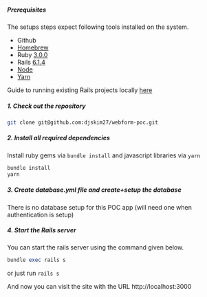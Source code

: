 ##### Prerequisites

The setups steps expect following tools installed on the system.

- Github
- [Homebrew](https://treehouse.github.io/installation-guides/mac/homebrew)
- Ruby [3.0.0](https://mac.install.guide/ruby/index.html)
- Rails [6.1.4](https://learn-rails.com/install-rails-mac/index.html)
- [Node](https://treehouse.github.io/installation-guides/mac/node-mac.html)
- [Yarn](https://classic.yarnpkg.com/lang/en/docs/install/#mac-stable)

Guide to running existing Rails projects locally [here](https://medium.com/@dyanagi/how-to-run-an-existing-ruby-on-rails-project-after-cloning-a-repository-8535e4f14bc9)

##### 1. Check out the repository

```bash
git clone git@github.com:djskim27/webform-poc.git
```

##### 2. Install all required dependencies
Install ruby gems via `bundle install` and javascript libraries via `yarn`

```ruby
bundle install
yarn
```

##### 3. Create database.yml file and create+setup the database

There is no database setup for this POC app (will need one when authentication is setup)

##### 4. Start the Rails server

You can start the rails server using the command given below.

```ruby
bundle exec rails s
```

or just run `rails s`

And now you can visit the site with the URL http://localhost:3000